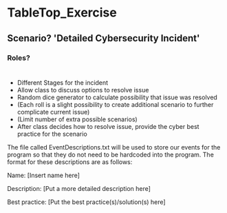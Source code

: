 # TableTop_Exercise
## Scenario? 'Detailed Cybersecurity Incident'
###   Roles?
#  
  * Different Stages for the incident
  * Allow class to discuss options to resolve issue
  * Random dice generator to calculate possibility that issue was resolved
  * (Each roll is a slight possibility to create additional scenario to further complicate current issue)
  * (Limit number of extra possible scenarios)
  * After class decides how to resolve issue, provide the cyber best practice for the scenario

  The file called EventDescriptions.txt will be used to store our events for the program so that they
  do not need to be hardcoded into the program. The format for these descriptions are as follows:

  Name: [Insert name here]

  Description: [Put a more detailed description here]

  Best practice: [Put the best practice(s)/solution(s) here]
